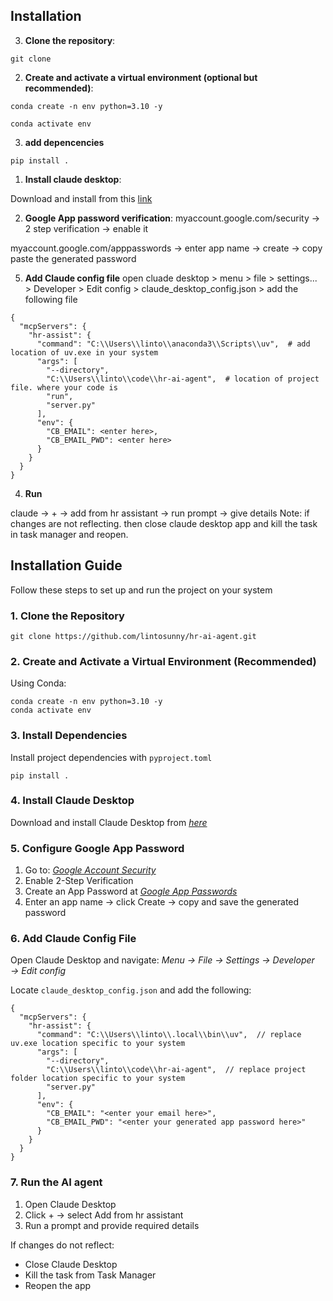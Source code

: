 

## Installation


3. **Clone the repository**:

```
git clone 
```

2. **Create and activate a virtual environment (optional but recommended)**:

```
conda create -n env python=3.10 -y
```

```
conda activate env
```

3. **add depencencies**
```
pip install .
```

1. **Install claude desktop**:

Download and install from this [link](https://claude.ai/download)

2. **Google App password verification**:
myaccount.google.com/security -> 2 step verification -> enable it

myaccount.google.com/apppasswords -> enter app name -> create -> copy paste the generated password





5. **Add Claude config file**
open cluade desktop > menu > file > settings... > Developer > Edit config > claude_desktop_config.json > add the following file
```
{
  "mcpServers": {
    "hr-assist": {
      "command": "C:\\Users\\linto\\anaconda3\\Scripts\\uv",  # add location of uv.exe in your system
      "args": [
        "--directory",
        "C:\\Users\\linto\\code\\hr-ai-agent",  # location of project file. where your code is
        "run",
        "server.py"
      ],
      "env": {
        "CB_EMAIL": <enter here>,
        "CB_EMAIL_PWD": <enter here>
      }
    }
  }
}
```

4. **Run**

claude -> + -> add from hr assistant -> run prompt -> give details
Note: if changes are not reflecting. then close claude desktop app and kill the task in task manager and reopen.



## Installation Guide
Follow these steps to set up and run the project on your system

### **1. Clone the Repository**
```
git clone https://github.com/lintosunny/hr-ai-agent.git
```

### **2. Create and Activate a Virtual Environment (Recommended)**
Using Conda:
```
conda create -n env python=3.10 -y
conda activate env
```

### **3. Install Dependencies**
Install project dependencies with ```pyproject.toml```
```
pip install .
```

### **4. Install Claude Desktop**
Download and install Claude Desktop from *[here](https://claude.ai/download)*

### **5. Configure Google App Password**
1. Go to: *[Google Account Security](myaccount.google.com/security)*
2. Enable 2-Step Verification
3. Create an App Password at *[Google App Passwords](myaccount.google.com/apppasswords)*
4. Enter an app name → click Create → copy and save the generated password

### **6. Add Claude Config File**

Open Claude Desktop and navigate: *Menu → File → Settings → Developer → Edit config*

Locate ```claude_desktop_config.json``` and add the following:

```
{
  "mcpServers": {
    "hr-assist": {
      "command": "C:\\Users\\linto\\.local\\bin\\uv",  // replace uv.exe location specific to your system
      "args": [
        "--directory",
        "C:\\Users\\linto\\code\\hr-ai-agent",  // replace project folder location specific to your system
        "server.py"
      ],
      "env": {
        "CB_EMAIL": "<enter your email here>",
        "CB_EMAIL_PWD": "<enter your generated app password here>"
      }
    }
  }
}
```

### **7. Run the AI agent**
1. Open Claude Desktop
2. Click + → select Add from hr assistant
3. Run a prompt and provide required details

If changes do not reflect:
* Close Claude Desktop
* Kill the task from Task Manager
* Reopen the app